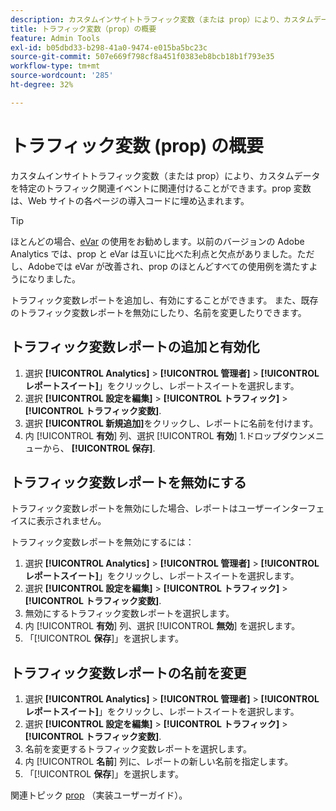 ```yaml
---
description: カスタムインサイトトラフィック変数（または prop）により、カスタムデータを特定のトラフィック関連イベントに関連付けることができます。prop 変数は、Web サイトの各ページの導入コードに埋め込まれます。
title: トラフィック変数（prop）の概要
feature: Admin Tools
exl-id: b05dbd33-b298-41a0-9474-e015ba5bc23c
source-git-commit: 507e669f798cf8a451f0383eb8bcb18b1f793e35
workflow-type: tm+mt
source-wordcount: '285'
ht-degree: 32%

---
```


# トラフィック変数 (prop) の概要

カスタムインサイトトラフィック変数（または prop）により、カスタムデータを特定のトラフィック関連イベントに関連付けることができます。prop 変数は、Web サイトの各ページの導入コードに埋め込まれます。

>[!TIP]
>
>ほとんどの場合、[eVar](/help/implement/vars/page-vars/evar.md) の使用をお勧めします。以前のバージョンの Adobe Analytics では、prop と eVar は互いに比べた利点と欠点がありました。ただし、Adobeでは eVar が改善され、prop のほとんどすべての使用例を満たすようになりました。

トラフィック変数レポートを追加し、有効にすることができます。 また、既存のトラフィック変数レポートを無効にしたり、名前を変更したりできます。

## トラフィック変数レポートの追加と有効化

1. 選択 **[!UICONTROL Analytics]** > **[!UICONTROL 管理者]** > **[!UICONTROL レポートスイート]**」をクリックし、レポートスイートを選択します。
1. 選択 **[!UICONTROL 設定を編集]** > **[!UICONTROL トラフィック]** > **[!UICONTROL トラフィック変数]**.
1. 選択 **[!UICONTROL 新規追加]**&#x200B;をクリックし、レポートに名前を付けます。
1. 内 [!UICONTROL **有効**] 列、選択 [!UICONTROL **有効**] 1.ドロップダウンメニューから、 **[!UICONTROL 保存]**.

## トラフィック変数レポートを無効にする

トラフィック変数レポートを無効にした場合、レポートはユーザーインターフェイスに表示されません。

トラフィック変数レポートを無効にするには：

1. 選択 **[!UICONTROL Analytics]** > **[!UICONTROL 管理者]** > **[!UICONTROL レポートスイート]**」をクリックし、レポートスイートを選択します。
1. 選択 **[!UICONTROL 設定を編集]** > **[!UICONTROL トラフィック]** > **[!UICONTROL トラフィック変数]**.
1. 無効にするトラフィック変数レポートを選択します。
1. 内 [!UICONTROL **有効**] 列、選択 [!UICONTROL **無効**] を選択します。
1. 「[!UICONTROL **保存**]」を選択します。

## トラフィック変数レポートの名前を変更

1. 選択 **[!UICONTROL Analytics]** > **[!UICONTROL 管理者]** > **[!UICONTROL レポートスイート]**」をクリックし、レポートスイートを選択します。
1. 選択 **[!UICONTROL 設定を編集]** > **[!UICONTROL トラフィック]** > **[!UICONTROL トラフィック変数]**.
1. 名前を変更するトラフィック変数レポートを選択します。
1. 内 [!UICONTROL **名前**] 列に、レポートの新しい名前を指定します。
1. 「[!UICONTROL **保存**]」を選択します。

関連トピック [prop](/help/implement/vars/page-vars/prop.md) （実装ユーザーガイド）。
